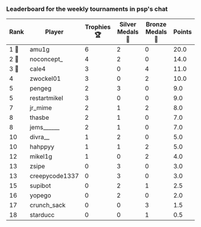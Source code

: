 ### Leaderboard for the weekly tournaments in psp's chat
| Rank | Player | Trophies 🏆 | Silver Medals 🥈 | Bronze Medals 🥉 | Points |
|------|--------|-------------|------------------|------------------|--------|
| 1 🥇 | amu1g | 6 | 2 | 0 | 20.0 |
| 2 🥈 | noconcept_ | 4 | 2 | 0 | 14.0 |
| 3 🥉 | cale4 | 3 | 0 | 4 | 11.0 |
| 4 | zwockel01 | 3 | 0 | 2 | 10.0 |
| 5 | pengeg | 2 | 3 | 0 | 9.0 |
| 5 | restartmikel | 3 | 0 | 0 | 9.0 |
| 7 | jr_mime | 2 | 1 | 2 | 8.0 |
| 8 | thasbe | 2 | 1 | 0 | 7.0 |
| 8 | jems______ | 2 | 1 | 0 | 7.0 |
| 10 | divra__ | 1 | 2 | 0 | 5.0 |
| 10 | hahppyy | 1 | 1 | 2 | 5.0 |
| 12 | mikel1g | 1 | 0 | 2 | 4.0 |
| 13 | zsipe | 0 | 3 | 0 | 3.0 |
| 13 | creepycode1337 | 0 | 3 | 0 | 3.0 |
| 15 | supibot | 0 | 2 | 1 | 2.5 |
| 16 | yopego | 0 | 2 | 0 | 2.0 |
| 17 | crunch_sack | 0 | 0 | 3 | 1.5 |
| 18 | starducc | 0 | 0 | 1 | 0.5 |
